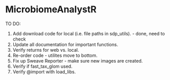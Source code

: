 # MicrobiomeAnalystR

TO DO:

1. Add download code for local (i.e. file paths in sdp_utils). - done, need to check
2. Update all documentation for important functions.
3. Verify returns for web vs. local.
4. Re-order code - utilites move to bottom.
5. Fix up Sweave Reporter - make sure new images are created.
6. Verify if fast_tax_glom used.
7. Verify @import with load_libs.

